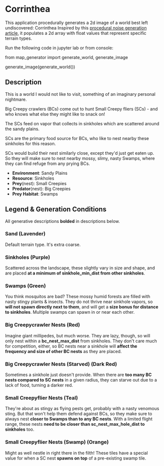 # Corrinthea

This application procedurally generates a 2d image of a world best left undiscovered: Corrinthea
Inspired by this [procedural noise generation article](https://medium.com/inspired-to-program-%E3%85%82-%D9%88-%CC%91%CC%91/procedural-generation-in-python-7b75127b2f74), it populates a 2d array with float values that represent specific terrain types.

Run the following code in jupyter lab or from console: 

from map_generator import generate_world, generate_image

generate_image(generate_world())


## Description
This is a world I would not like to visit, something of an imaginary personal nightmare.

Big Creepy crawlers (BCs) come out to hunt Small Creepy fliers (SCs) - and who knows what else they might like to snack on!

The SCs feed on vapor that collects in sinkholes which are scattered around the sandy plains.

SCs are the primary food source for BCs, who like to nest nearby these sinkholes for this reason.

SCs would build their nest similarly close, except they'd just get eaten up. So they will make sure to nest nearby mossy, slimy, nasty Swamps, where they can find refuge from any prying BCs. 


* **Environment**: Sandy Plains
* **Resource**: Sinkholes
* **Prey**(nest): Small Creepies
* **Predator**(nest): Big Creepies
* **Prey Habitat**: Swamps


## Legend & Generation Conditions

All generative descriptions **bolded** in descriptions below.

### Sand (Lavender)
Default terrain type. It's extra coarse.

### Sinkholes (Purple)
Scattered across the landscape, these slightly vary in size and shape, and are placed **at a minimum of sinkhole_min_dist from other sinkholes**.

### Swamps (Green)
You think mosquitos are bad? These mossy humid forests are filled with nasty stingy plants & insects. They do not thrive near sinkhole vapors, so **will not spawn directly next to them**, and will get a **size bonus for distance to sinkholes**. Multiple swamps can spawn in or near each other.

### Big Creepycrawler Nests (Red)
Imagine giant millipedes, but much worse. They are lazy, though, so will only nest within a **bc_nest_max_dist** from sinkholes.
They don't care much for competition, either, so BC nests near a sinkhole will **affect the frequency and size of other BC nests** as they are placed.

### Big Creepycrawler Nests (Starved) (Dark Red)
Sometimes a sinkhole just doesn't provide. When there are **too many BC nests compared to SC nests** in a given radius, they can starve out due to a lack of food, turning a darker red. 

### Small Creepyflier Nests (Teal)
They're about as stingy as flying pests get, probably with a nasty venomous sting. But that won't help them defend against BCs, so they make sure to always nest **closer to Swamps than to any BC nests**. 
With a limited flight range, these nests **need to be closer than sc_nest_max_hole_dist to sinkholes** too.  

### Small Creepyflier Nests (Swamp) (Orange)
Might as well nestle in right there in the filth! These tiles have a special value for when a SC nest **spawns on top** of a pre-existing swamp tile.   
